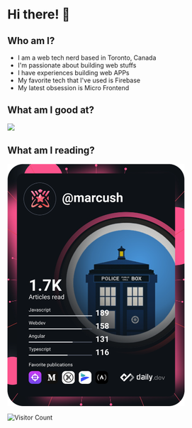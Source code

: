 # Hi there! 👋️

## Who am I?

- I am a web tech nerd based in Toronto, Canada
- I'm passionate about building web stuffs
- I have experiences building web APPs
- My favorite tech that I've used is Firebase
- My latest obsession is Micro Frontend

## What am I good at?

<img src="https://github.com/marcusho21/marcusho21/blob/main/tags.svg" width="auto" height="auto"
/>

## What am I reading?

<a href="https://app.daily.dev/marcusho21">
	<img src="https://github.com/marcusho21/marcusho21/blob/main/devcard.svg" alt="Marcus Ho's Dev Card" width="400px"/>
</a>

![Visitor Count](https://profile-counter.glitch.me/marcusho21/count.svg)
